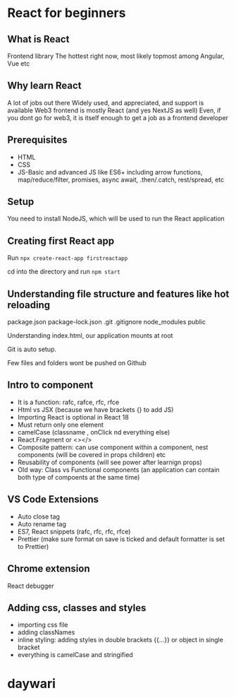 # React for beginners

## What is React

Frontend library
The hottest right now, most likely topmost among Angular, Vue etc

## Why learn React

A lot of jobs out there
Widely used, and appreciated, and support is available
Web3 frontend is mostly React (and yes NextJS as well)
Even, if you dont go for web3, it is itself enough to get a job as a frontend developer

## Prerequisites

- HTML
- CSS
- JS-Basic and advanced JS like ES6+ including arrow functions, map/reduce/filter, promises, async await, .then/.catch, rest/spread, etc

## Setup

You need to install NodeJS, which will be used to run the React application

## Creating first React app

Run `npx create-react-app firstreactapp`

cd into the directory
and run `npm start`

## Understanding file structure and features like hot reloading

package.json
package-lock.json
.git
.gitignore
node_modules
public

Understanding index.html, our application mounts at root

Git is auto setup.

Few files and folders wont be pushed on Github

## Intro to component

- It is a function: rafc, rafce, rfc, rfce
- Html vs JSX (because we have brackets {} to add JS)
- Importing React is optional in React 18
- Must return only one element
- camelCase (classname , onClick nd everything else)
- React.Fragment or <></>
- Composite pattern: can use component within a component, nest components (will be covered in props children) etc
- Reusability of components (will see power after learnign props)
- Old way: Class vs Functional components (an application can contain both type of compoents at the same time)

## VS Code Extensions

- Auto close tag
- Auto rename tag
- ES7, React snippets (rafc, rfc, rfc, rfce)
- Prettier (make sure format on save is ticked and default formatter is set to Prettier)

## Chrome extension

React debugger

## Adding css, classes and styles

- importing css file
- adding classNames
- inline styling: adding styles in double brackets {{...}} or object in single bracket
- everything is camelCase and stringified
# daywari

